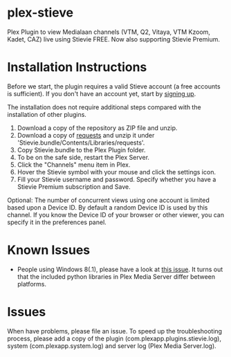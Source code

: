 # plex-stieve
Plex Plugin to view Medialaan channels (VTM, Q2, Vitaya, VTM Kzoom, Kadet, CAZ) live using Stievie FREE. Now also supporting Stievie Premium.

# Installation Instructions
Before we start, the plugin requires a valid Stieve account (a free accounts is sufficient). If you don't have an account yet, start by [signing up](https://stievie.be/register.html).

The installation does not require additional steps compared with the installation of other plugins.
1. Download a copy of the repository as ZIP file and unzip.
2. Download a copy of [requests](https://github.com/requests/requests) and unzip it under 'Stievie.bundle/Contents/Libraries/requests'.
3. Copy Stievie.bundle to the Plex Plugin folder.
4. To be on the safe side, restart the Plex Server.
5. Click the "Channels" menu item in Plex.
6. Hover the Stievie symbol with your mouse and click the settings icon.
6. Fill your Stievie username and password. Specify whether you have a Stievie Premium subscription and Save.

Optional: The number of concurrent views using one account is limited based upon a Device ID. By default a random Device ID is used by this channel. If you know the Device ID of your browser or other viewer, you can specify it in the preferences panel.

# Known Issues
* People using Windows 8(.1), please have a look at [this issue](https://github.com/wernerkarlheisenberg/plex-stieve/issues/3). It turns out that the included python libraries in Plex Media Server differ between platforms.

# Issues
When have problems, please file an issue. To speed up the troubleshooting process, please add a copy of the plugin (com.plexapp.plugins.stievie.log), system (com.plexapp.system.log) and server log (Plex Media Server.log).
